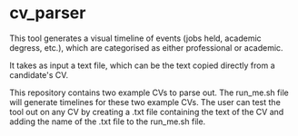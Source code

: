 # cv_parser


This tool generates a visual timeline of events (jobs held, academic degress, etc.), which are categorised as either professional or academic.

It takes as input a text file, which can be the text copied directly from a candidate's CV.

This repository contains two example CVs to parse out. The run_me.sh file will generate timelines for these two example CVs. The user can test the tool out on any CV by creating a .txt file containing the text of the CV and adding the name of the .txt file to the run_me.sh file.
